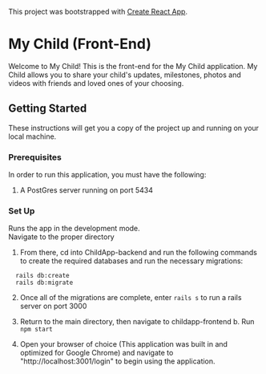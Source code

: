 This project was bootstrapped with [Create React App](https://github.com/facebook/create-react-app).
# My Child (Front-End)

Welcome to My Child! This is the front-end for the My Child application. My Child allows you to share your child's updates, milestones, photos and videos with friends and loved ones of your choosing. 

## Getting Started

These instructions will get you a copy of the project up and running on your local machine.

### Prerequisites

In order to run this application, you must have the following: 
  1. A PostGres server running on port 5434
 
### Set Up

Runs the app in the development mode.<br />
  Navigate to the proper directory
  1. From there, cd into ChildApp-backend and run the following commands to create the required databases and run the necessary migrations:
  ```
    rails db:create
    rails db:migrate
  ```
  2. Once all of the migrations are complete, enter ```rails s``` to run a rails server on port 3000

  3. Return to the main directory, then navigate to childapp-frontend
    b. Run ```npm start```
  4. Open your browser of choice (This application was built in and optimized for Google Chrome) and navigate to      "http://localhost:3001/login" to begin using the application.
  
